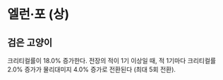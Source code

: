 # 엘런·포 (상)

## 검은 고양이

크리티컬률이 18.0% 증가한다. 전장의 적이 1기 이상일 때, 적 1기마다 크리티컬률 2.0% 증가가 물리대미지 4.0% 증가로 전환된다 (최대 5회 전환).
